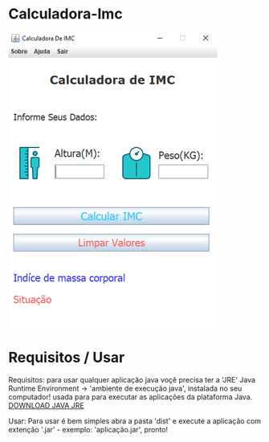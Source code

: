 # Calculadora-Imc

<img src="design/front-end/Front-End.png"></img>

# Requisitos / Usar

Requisitos: para usar qualquer aplicação java voçê precisa ter a 'JRE' Java Runtime Environment -> 'ambiente de execução java', instalada no seu computador!
usada para para executar as aplicações da plataforma Java. <a href="https://www.java.com/pt-BR/download/manual.jsp">DOWNLOAD JAVA JRE</a>

Usar: Para usar é bem simples abra a pasta 'dist' e execute a aplicação com extenção '.jar' - exemplo: 'aplicação.jar', pronto!
